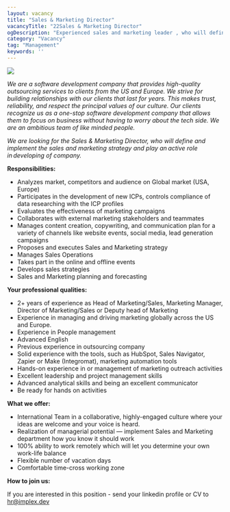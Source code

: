 ```yaml
---
layout: vacancy
title: "Sales & Marketing Director"
vacancyTitle: "22Sales & Marketing Director"
ogDescription: "Experienced sales and marketing leader , who will define and implement the marketing strategy and drive sales processes"
category: "Vacancy"
tag: "Management"
keywords: ''
---
```

![](../../../../assets/img/vacancy/implex.png)

*We are a software development company that provides high-quality outsourcing services to clients from the US and Europe. We strive for building relationships with our clients that last for years. This makes trust, reliability, and respect the principal values of our culture. Our clients recognize us as a one-stop software development company that allows them to focus on business without having to worry about the tech side. We are an ambitious team of like minded people.*

*We are looking for the Sales & Marketing Director, who will define and implement the sales and marketing strategy and play an active role in developing of company.*

**Responsibilities:**

- Analyzes market, competitors and audience on Global market (USA, Europe)
- Participates in the development of new ICPs, controls compliance of data researching with the ICP profiles
- Evaluates the effectiveness of marketing campaigns
- Collaborates with external marketing stakeholders and teammates
- Manages content creation, copywriting, and communication plan for a variety of channels like website events, social media, lead generation campaigns
- Proposes and executes Sales and Marketing strategy
- Manages Sales Operations
- Takes part in the online and offline events
- Develops sales strategies
- Sales and Marketing planning and forecasting

**Your professional qualities:**

- 2+ years of experience as Head of Marketing/Sales,  Marketing Manager, Director of Marketing/Sales or Deputy head of Marketing
- Experience in managing and driving marketing globally across the US and Europe.
- Experience in People management
- Advanced English
- Previous experience in outsourcing company
- Solid experience with the tools, such as HubSpot, Sales Navigator, Zapier or Make (Integromat), marketing automation tools
- Hands-on experience in or management of marketing outreach activities
- Excellent leadership and project management skills
- Advanced analytical skills and being an excellent communicator
- Be ready for hands on activities

**What we offer:**

- International Team in a collaborative, highly-engaged culture where your ideas are welcome and your voice is heard.
- Realization of managerial potential — implement Sales and Marketing department how you know it should work
- 100% ability to work remotely which will let you determine your own work-life balance
- Flexible number of vacation days
- Comfortable time-cross working zone

**How to join us:**

If you are interested in this position - send your linkedin profile or CV to [hr@implex.dev](mailto:hr@implex.dev)
